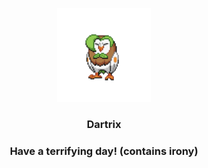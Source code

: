 <p align="center">
    <img src="https://raw.githubusercontent.com/PokeAPI/sprites/master/sprites/pokemon/723.png" width="150" height="150">
</p>
<h3 align="center"> <b>Dartrix</b></h3>
<h3 align="center">Have a terrifying day! (contains irony)</h3>
